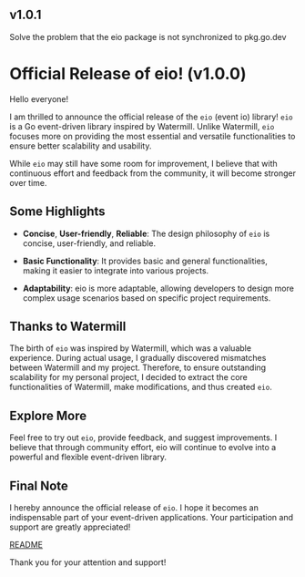 
## v1.0.1

Solve the problem that the eio package is not synchronized to pkg.go.dev

# Official Release of eio! (v1.0.0)

Hello everyone!

I am thrilled to announce the official release of the `eio` (event io) library!
`eio` is a Go event-driven library inspired by Watermill. Unlike Watermill,
`eio` focuses more on providing the most essential and versatile functionalities to ensure better scalability and usability.

While `eio` may still have some room for improvement, I believe that with continuous effort and feedback from the community,
it will become stronger over time.

## Some Highlights

- **Concise**, **User-friendly**, **Reliable**: The design philosophy of `eio` is concise, user-friendly, and reliable.

- **Basic Functionality**: It provides basic and general functionalities, making it easier to integrate into various projects.

- **Adaptability**: eio is more adaptable, allowing developers to design more complex usage scenarios based on specific project requirements.

## Thanks to Watermill

The birth of `eio` was inspired by Watermill, which was a valuable experience. During actual usage,
I gradually discovered mismatches between Watermill and my project. Therefore, to ensure outstanding scalability for my personal project,
I decided to extract the core functionalities of Watermill, make modifications, and thus created `eio`.

## Explore More

Feel free to try out `eio`, provide feedback, and suggest improvements. I believe that through community effort, eio will continue to evolve into a powerful and flexible event-driven library.

## Final Note

I hereby announce the official release of `eio`. I hope it becomes an indispensable part of your event-driven applications. Your participation and support are greatly appreciated!

[README](./README.md)

Thank you for your attention and support!